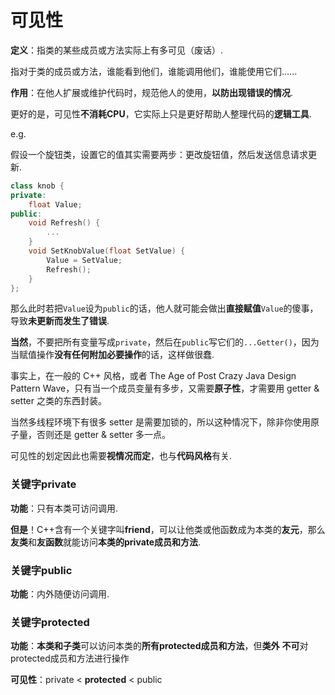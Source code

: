 # 可见性

**定义**：指类的某些成员或方法实际上有多可见（废话）.

​			指对于类的成员或方法，谁能看到他们，谁能调用他们，谁能使用它们......

**作用**：在他人扩展或维护代码时，规范他人的使用，**以防出现错误的情况**.

​			更好的是，可见性**不消耗CPU**，它实际上只是更好帮助人整理代码的**逻辑工具**.

e.g.

假设一个旋钮类，设置它的值其实需要两步：更改旋钮值，然后发送信息请求更新.

```cpp
class knob {
private:
	float Value;
public:
	void Refresh() {
		...
	}
	void SetKnobValue(float SetValue) {
		Value = SetValue;
		Refresh();
	}
};
```

那么此时若把```Value```设为```public```的话，他人就可能会做出**直接赋值**```Value```的傻事，导致**未更新而发生了错误**.

**当然**，不要把所有变量写成```private```，然后在```public```写它们的```...Getter()```，因为当赋值操作**没有任何附加必要操作**的话，这样做很蠢.

事实上，在一般的 C++ 风格，或者 The Age of Post Crazy Java Design Pattern Wave，只有当一个成员变量有多步，又需要**原子性**，才需要用 getter & setter 之类的东西封装。

当然多线程环境下有很多 setter 是需要加锁的，所以这种情况下，除非你使用原子量，否则还是 getter & setter 多一点。

可见性的划定因此也需要**视情况而定**，也与**代码风格**有关.



### 关键字private

**功能**：只有本类可访问调用.

**但是**！C++含有一个关键字叫**friend**，可以让他类或他函数成为本类的**友元**，那么**友类**和**友函数**就能访问**本类的private成员和方法**.



### 关键字public

**功能**：内外随便访问调用.



### 关键字protected

**功能**：**本类和子类**可以访问本类的**所有protected成员和方法**，但**类外** **不可**对protected成员和方法进行操作

**可见性**：private < **protected** < public

